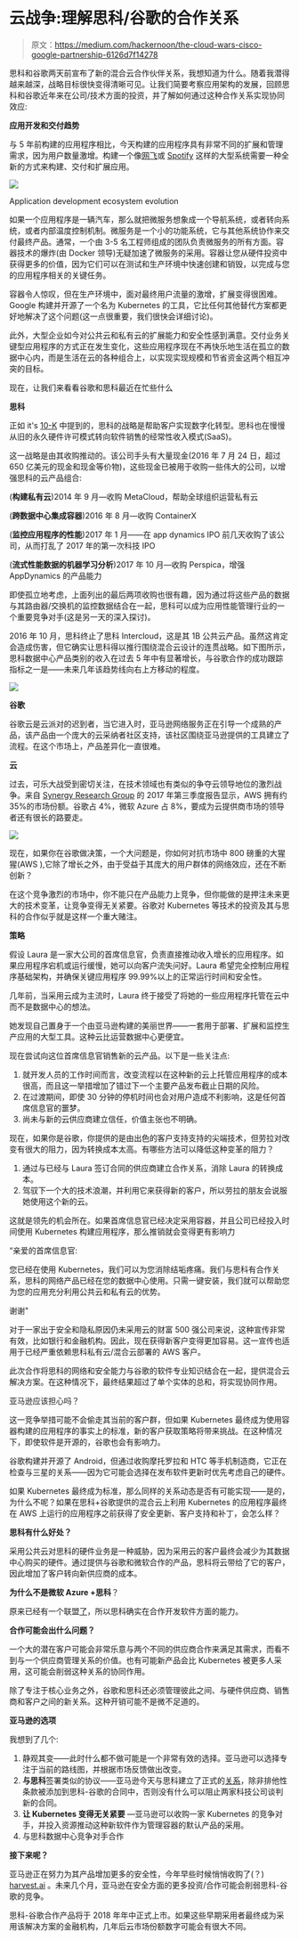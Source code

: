 # 云战争:理解思科/谷歌的合作关系

> 原文：<https://medium.com/hackernoon/the-cloud-wars-cisco-google-partnership-6126d7f14278>

思科和谷歌两天前宣布了新的混合云合作伙伴关系，我想知道为什么。随着我潜得越来越深，战略目标很快变得清晰可见。让我们简要考察应用架构的发展，回顾思科和谷歌近年来在公司/技术方面的投资，并了解如何通过这种合作关系实现协同效应:

**应用开发和交付趋势**

与 5 年前构建的应用程序相比，今天构建的应用程序具有非常不同的扩展和管理需求，因为用户数量激增。构建一个像[网飞](https://www.youtube.com/watch?v=CZ3wIuvmHeM)或 [Spotify](https://www.youtube.com/watch?v=pts6F00GFuU) 这样的大型系统需要一种全新的方式来构建、交付和扩展应用。

![](img/9c99bb618872da0641c6921d9707d429.png)

Application development ecosystem evolution

如果一个应用程序是一辆汽车，那么就把微服务想象成一个导航系统，或者转向系统，或者内部温度控制机制。微服务是一个小的功能系统，它与其他系统协作来交付最终产品。通常，一个由 3-5 名工程师组成的团队负责微服务的所有方面。容器技术的爆炸(由 Docker 领导)无疑加速了微服务的采用。容器让您从硬件投资中获得更多的价值，因为它们可以在测试和生产环境中快速创建和销毁，以完成与您的应用程序相关的关键任务。

容器令人惊叹，但在生产环境中，面对最终用户流量的激增，扩展变得很困难。Google 构建并开源了一个名为 Kubernetes 的工具，它比任何其他替代方案都更好地解决了这个问题(这一点很重要，我们很快会详细讨论)。

此外，大型企业如今对公共云和私有云的扩展能力和安全性感到满意。交付业务关键型应用程序的方式正在发生变化，这些应用程序现在不再快乐地生活在孤立的数据中心内，而是生活在云的各种组合上，以实现实现规模和节省资金这两个相互冲突的目标。

现在，让我们来看看谷歌和思科最近在忙些什么

**思科**

正如 it's [10-K](https://materials.proxyvote.com/Approved/17275R/20161014/AR_300358/pubData/mobile/index.htm#/9/) 中提到的，思科的战略是帮助客户实现数字化转型。思科也在慢慢从旧的永久硬件许可模式转向软件销售的经常性收入模式(SaaS)。

这一战略是由其收购推动的。该公司手头有大量现金(2016 年 7 月 24 日，超过 650 亿美元的现金和现金等价物)，这些现金已被用于收购一些伟大的公司，以增强思科的云产品组合:

(**构建私有云**)2014 年 9 月—收购 MetaCloud，帮助全球组织运营私有云

(**跨数据中心集成容器**)2016 年 8 月—收购 ContainerX

(**监控应用程序的性能**)2017 年 1 月——在 app dynamics IPO 前几天收购了该公司，从而打乱了 2017 年的第一次科技 IPO

(**流式性能数据的机器学习分析**)2017 年 10 月—收购 Perspica，增强 AppDynamics 的产品能力

即使孤立地考虑，上面列出的最后两项收购也很有趣，因为通过将这些产品的数据与其路由器/交换机的监控数据结合在一起，思科可以成为应用性能管理行业的一个重要竞争对手(这是另一天的深入探讨)。

2016 年 10 月，思科终止了思科 Intercloud，这是其 1B 公共云产品。虽然这肯定会造成伤害，但它确实让思科得以推行围绕混合云设计的连贯战略。如下图所示，思科数据中心产品类别的收入在过去 5 年中有显著增长，与谷歌合作的成功跟踪指标之一是——未来几年该趋势线向右上方移动的程度。

![](img/1775440091aa70749a0284c79e049659.png)

**谷歌**

谷歌云是云派对的迟到者，当它进入时，亚马逊网络服务正在引导一个成熟的产品，该产品由一个庞大的云采纳者社区支持，该社区围绕亚马逊提供的工具建立了流程。在这个市场上，产品差异化一直很难。

**云**

过去，可乐大战受到密切关注，在技术领域也有类似的争夺云领导地位的激烈战争。来自 [Synergy Research Group](https://www.srgresearch.com/articles/cloud-market-keeps-growing-over-40-amazon-still-increases-share) 的 2017 年第三季度报告显示，AWS 拥有约 35%的市场份额。谷歌占 4%，微软 Azure 占 8%，要成为云提供商市场的领导者还有很长的路要走。

![](img/d69f8b4665d7b427a176a3826dcadac7.png)

现在，如果你在谷歌做决策，一个大问题是，你如何对抗市场中 800 磅重的大猩猩(AWS ),它除了增长之外，由于受益于其庞大的用户群体的网络效应，还在不断创新？

在这个竞争激烈的市场中，你不能只在产品能力上竞争，但你能做的是押注未来更大的技术变革，让竞争变得无关紧要。谷歌对 Kubernetes 等技术的投资及其与思科的合作似乎就是这样一个重大赌注。

**策略**

假设 Laura 是一家大公司的首席信息官，负责直接推动收入增长的应用程序。如果应用程序宕机或运行缓慢，她可以向客户流失问好。Laura 希望完全控制应用程序基础架构，并确保关键应用程序 99.99%以上的正常运行时间和安全性。

几年前，当采用云成为主流时，Laura 终于接受了将她的一些应用程序托管在云中而不是数据中心的想法。

她发现自己置身于一个由亚马逊构建的美丽世界——一套用于部署、扩展和监控生产应用的大型工具。这种云比运营数据中心更便宜。

现在尝试向这位首席信息官销售新的云产品。以下是一些关注点:

1.  就开发人员的工作时间而言，改变流程以在这种新的云上托管应用程序的成本很高，而且这一举措增加了错过下一个主要产品发布截止日期的风险。
2.  在过渡期间，即使 30 分钟的停机时间也会对用户造成不利影响，这是任何首席信息官的噩梦。
3.  尚未与新的云供应商建立信任，价值主张也不明确。

现在，如果你是谷歌，你提供的是由出色的客户支持支持的尖端技术，但劳拉对改变有很大的阻力，因为转换成本太高。有哪些方法可以降低这种变革的阻力？

1.  通过与已经与 Laura 签订合同的供应商建立合作关系，消除 Laura 的转换成本。
2.  驾驭下一个大的技术浪潮，并利用它来获得新的客户，所以劳拉的朋友会说服她使用这个新的云。

这就是领先的机会所在。如果首席信息官已经决定采用容器，并且公司已经投入时间使用 Kubernetes 构建应用程序，那么推销就会变得更有影响力

“亲爱的首席信息官:

您已经在使用 Kubernetes，我们可以为您消除结垢疼痛。我们与思科有合作关系，思科的网络产品已经在您的数据中心使用。只需一键安装，我们就可以帮助您为您的应用充分利用公共云和私有云的优势。

谢谢"

对于一家出于安全和隐私原因仍未采用云的财富 500 强公司来说，这种宣传非常有效，比如银行和金融机构。因此，现在获得新客户变得更加容易。这一宣传也适用于已经严重依赖思科私有云/混合云部署的 AWS 客户。

此次合作将思科的网络和安全能力与谷歌的软件专业知识结合在一起，提供混合云解决方案。在这种情况下，最终结果超过了单个实体的总和，将实现协同作用。

亚马逊应该担心吗？

这一竞争举措可能不会偷走其当前的客户群，但如果 Kubernetes 最终成为使用容器构建的应用程序的事实上的标准，新的客户获取策略将带来挑战。在这种情况下，即使软件是开源的，谷歌也会有影响力。

谷歌构建并开源了 Android，但通过收购摩托罗拉和 HTC 等手机制造商，它正在检查与三星的关系——因为它可能会选择在发布软件更新时优先考虑自己的硬件。

如果 Kubernetes 最终成为标准，那么同样的关系动态是否有可能实现——是的，为什么不呢？如果在思科+谷歌提供的混合云上利用 Kubernetes 的应用程序最终在 AWS 上运行的应用程序之前获得了安全更新、客户支持和补丁，会怎么样？

**思科有什么好处？**

采用公共云对思科的硬件业务是一种威胁，因为采用云的客户最终会减少为其数据中心购买的硬件。通过提供与谷歌和微软合作的产品，思科将云带给了它的客户，因此增加了客户转向新供应商的成本。

**为什么不是微软 Azure +思科**？

原来已经有一个联盟[了](https://enterprise.microsoft.com/en-us/partners/cisco/)，所以思科确实在合作开发软件方面的能力。

**合作可能会出什么问题？**

一个大的潜在客户可能会非常乐意与两个不同的供应商合作来满足其需求，而看不到与一个供应商管理关系的价值。也有可能新产品会比 Kubernetes 被更多人采用，这可能会削弱这种关系的协同作用。

除了专注于核心业务之外，谷歌和思科还必须管理彼此之间、与硬件供应商、销售商和客户之间的新关系。这种开销可能不是微不足道的。

**亚马逊的选项**

我想到了几个:

1.  静观其变——此时什么都不做可能是一个非常有效的选择。亚马逊可以选择专注于当前的路线图，并根据市场反馈做出改变。
2.  **与思科**签署类似的协议——亚马逊今天与思科建立了正式的[关系](https://aws.amazon.com/enterprise/hybrid/)，除非排他性条款被添加到思科-谷歌的合同中，否则没有什么可以阻止两家科技公司谈判新的合同。
3.  **让 Kubernetes 变得无关紧要** —亚马逊可以收购一家 Kubernetes 的竞争对手，并投入资源推动这种新软件作为管理容器的默认产品的采用。
4.  与思科数据中心竞争对手合作

**接下来呢？**

亚马逊正在努力为其产品增加更多的安全性，今年早些时候悄悄收购了(？) [harvest.ai](https://techcrunch.com/2017/01/09/amazon-aws-harvest-ai/) 。未来几个月，亚马逊在安全方面的更多投资/合作可能会削弱思科-谷歌的竞争。

思科-谷歌合作产品将于 2018 年年中正式上市。如果这些早期采用者最终成为采用该解决方案的金融机构，几年后云市场份额数字可能会有很大不同。